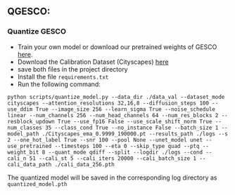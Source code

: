 ## QGESCO:

### Quantize GESCO
* Train your own model or download our pretrained weights of GESCO [here](https://drive.google.com/file/d/1lW8J4gcZ3SS9r-kpEBMrVUfbC6mNLUP4/view?usp=drive_link).
* Download the Calibration Dataset (Cityscapes) [here](https://drive.google.com/file/d/1Su6rQ_ExUnNAj7srACu8v-lqdccATB-4/view?usp=sharing)
* save both files in the project directory
* Install the file `requirements.txt`
* Run the following command:

```
python scripts/quantize_model.py --data_dir ./data_val --dataset_mode cityscapes --attention_resolutions 32,16,8 --diffusion_steps 100 --use_ddim True --image_size 256 --learn_sigma True --noise_schedule linear --num_channels 256 --num_head_channels 64 --num_res_blocks 2 --resblock_updown True --use_fp16 False --use_scale_shift_norm True --num_classes 35 --class_cond True --no_instance False --batch_size 1 --model_path ./Cityscapes_ema_0.9999_190000.pt --results_path ./logs --s 2 --one_hot_label True --snr 100 --pool None --unet_model unet --use_pretrained --timesteps 100 --eta 0 --skip_type quad --ptq --weight_bit 8 --quant_mode qdiff --split --logdir ./logs --cond --cali_n 51 --cali_st 5 --cali_iters 20000 --cali_batch_size 1 --cali_data_path ./cali_data_256.pth
```

The quantized model will be saved in the corresponding log directory as `quantized_model.pth`